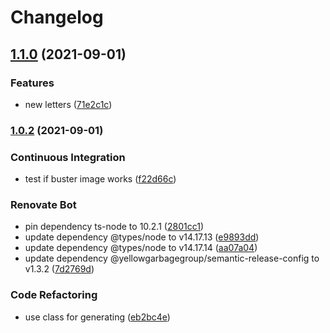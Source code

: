 # Changelog

## [1.1.0](https://gitlab.com/YellowGarbageGroup/avatar-generator/compare/v1.0.2...v1.1.0) (2021-09-01)


### Features

* new letters ([71e2c1c](https://gitlab.com/YellowGarbageGroup/avatar-generator/commit/71e2c1ca38cb8b554f56dd8d6470dd356c9e9289))

### [1.0.2](https://gitlab.com/YellowGarbageGroup/avatar-generator/compare/v1.0.1...v1.0.2) (2021-09-01)


### Continuous Integration

* test if buster image works ([f22d66c](https://gitlab.com/YellowGarbageGroup/avatar-generator/commit/f22d66caf65f316c029ff3826408865c2fabbae4))


### Renovate Bot

* pin dependency ts-node to 10.2.1 ([2801cc1](https://gitlab.com/YellowGarbageGroup/avatar-generator/commit/2801cc188c1c5daf33106276f2a1924a50ddd484))
* update dependency @types/node to v14.17.13 ([e9893dd](https://gitlab.com/YellowGarbageGroup/avatar-generator/commit/e9893dd3565a9dba039230ee5126cf7ddcb1a821))
* update dependency @types/node to v14.17.14 ([aa07a04](https://gitlab.com/YellowGarbageGroup/avatar-generator/commit/aa07a04892e06c29002d050a696cf064982290f4))
* update dependency @yellowgarbagegroup/semantic-release-config to v1.3.2 ([7d2769d](https://gitlab.com/YellowGarbageGroup/avatar-generator/commit/7d2769d33d8d04617f96b41f93f345487fa2560a))


### Code Refactoring

* use class for generating ([eb2bc4e](https://gitlab.com/YellowGarbageGroup/avatar-generator/commit/eb2bc4e7f57dac6db080b257906bd6721bee07fd))
